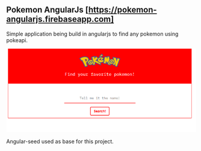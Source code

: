 ## Pokemon AngularJs [https://pokemon-angularjs.firebaseapp.com]

Simple application being build in angularjs to find any pokemon using pokeapi.

![alt text](https://github.com/daniloab/pokemon-react/raw/master/src/images/show.PNG)

Angular-seed used as base for this project.